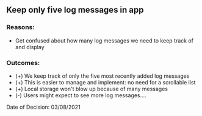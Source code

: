 ## Keep only five log messages in app



### Reasons:

- Get confused about how many log messages we need to keep track of and display



### Outcomes:

- (+) We keep track of only the five most recently added log messages
- (+) This is easier to manage and implement: no need for a scrollable list
- (+) Local storage won't blow up because of many messages
- (-) Users might expect to see more log messages....



Date of Decision: 03/08/2021